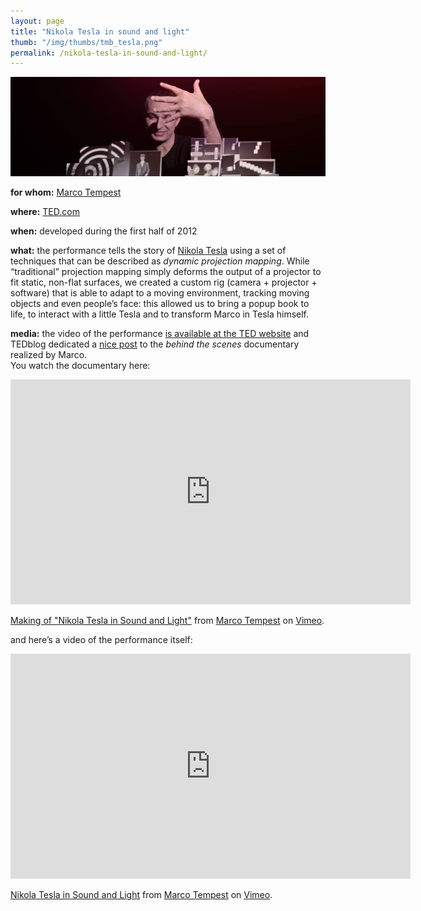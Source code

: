 ```yaml
---
layout: page
title: "Nikola Tesla in sound and light"
thumb: "/img/thumbs/tmb_tesla.png"
permalink: /nikola-tesla-in-sound-and-light/
---
```

<img src="/img/banners/banner16.png">
<p><strong>for whom:</strong> <a href="http://marcotempest.com" target="new">Marco Tempest</a></p>
<p><strong>where:</strong> <a href="http://ted.com" target="new">TED.com</a></p>
<p><strong>when:</strong> developed during the first half of 2012</p>
<p><strong>what:</strong> the performance tells the story of <a href="http://en.wikipedia.org/wiki/Nikola_Tesla" target="new">Nikola Tesla</a> using a set of techniques that can be described as <i>dynamic projection mapping</i>. While &#8220;traditional&#8221; projection mapping simply deforms the output of a projector to fit static, non-flat surfaces, we created a custom rig (camera + projector + software) that is able to adapt to a moving environment, tracking moving objects and even people&#8217;s face: this allowed us to bring a popup book to life, to interact with a little Tesla and to transform Marco in Tesla himself.</p>
<p><strong>media:</strong> the video of the performance <a href="http://www.ted.com/talks/marco_tempest_the_electric_rise_and_fall_of_nikola_tesla.html" target="new">is available at the TED website</a> and TEDblog dedicated a <a href="http://blog.ted.com/2012/06/20/marco-tempest-makes-the-early-1900s-new-again-as-he-tells-the-story-of-nikola-tesla/" target="new">nice post</a> to the <i>behind the scenes</i> documentary realized by Marco.<br />
You watch the documentary here:</p>
<iframe src="https://player.vimeo.com/video/43684443?color=6c99b5&title=0&byline=0&portrait=0" width="640" height="360" frameborder="0" webkitallowfullscreen mozallowfullscreen allowfullscreen></iframe>
<p><a href="https://vimeo.com/43684443">Making of &quot;Nikola Tesla in Sound and Light&quot;</a> from <a href="https://vimeo.com/magician">Marco Tempest</a> on <a href="https://vimeo.com">Vimeo</a>.</p>
<p>and here&#8217;s a video of the performance itself:</p>
<iframe src="https://player.vimeo.com/video/42402467?color=6c99b5&title=0&byline=0&portrait=0" width="640" height="360" frameborder="0" webkitallowfullscreen mozallowfullscreen allowfullscreen></iframe>
<p><a href="https://vimeo.com/42402467">Nikola Tesla in Sound and Light</a> from <a href="https://vimeo.com/magician">Marco Tempest</a> on <a href="https://vimeo.com">Vimeo</a>.</p>
